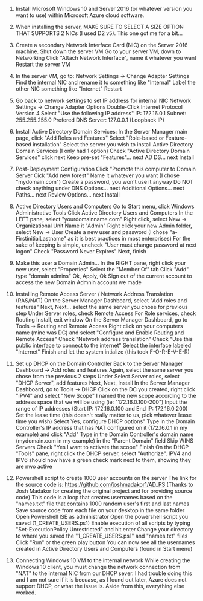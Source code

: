 1) Install Microsoft Windows 10 and Server 2016 (or whatever version you want to use) within Microsoft Azure cloud software.

2) When installing the server, MAKE SURE TO SELECT A SIZE OPTION THAT SUPPORTS 2 NICs (I used D2 v5). This one got me for a bit...

3) Create a secondary Network Interface Card (NIC) on the Server 2016 machine.
      Shut down the server VM
      Go to your server VM, down to Networking
      Click "Attach Network Interface", name it whatever you want
      Restart the server VM
      
4) In the server VM, go to:
      Network Settings -> Change Adapter Settings
      Find the internal NIC and rename it to something like "Internal"
      Label the other NIC something like "Internet"
      Restart
      
5) Go back to network settings to set IP address for internal NIC
      Network Settings -> Change Adapter Options
      Double-Click Internet Protocol Version 4
      Select "Use the following IP address"
      IP: 172.16.0.1
      Subnet: 255.255.255.0
      Prefered DNS Server: 127.0.0.1 (Loopback IP)
      
6) Install Active Directory Domain Services:
      In the Server Manager main page, click "Add Roles and Features"
      Select "Role-based or Feature-based installation"
      Select the server you wish to install Active Directory Domain Services (I only had 1 option)
      Check "Active Directory Domain Services" click next
      Keep pre-set "Features"... next
      AD DS... next
      Install
      
7) Post-Deployment Configuration
      Click "Promote this computer to Domain Server
      Cick "Add new forest"
      Name it whatever you want (I chose "mydomain.com")
      Create a password, you won't use it anyway
      Do NOT check anything under DNS Options... next
      Additional Options... next
      Paths... next
      Review Options... next
      Install
      
8) Active Directory Users and Computers
      Go to Start menu, click Windows Administrative Tools
      Click Active Directory Users and Computers
      In the LEFT pane, select "yourdomainname.com"
      Right click, select New -> Organizational Unit
      Name it "Admin"
      Right click your new Admin folder, select New -> User
      Create a new user and password (I chose "a-FirstinitialLastname" as it is best practices in most enterprises)
      For the sake of keeping is simple, uncheck "User must change password at next logon"
      Check "Password Never Expires"
      Next, finish
      
9) Make this user a Domain Admin...
      In the RIGHT pane, right click your new user, select "Properties"
      Select the "Member Of" tab
      Click "Add"
      type "domain admins"
      Ok, Apply, Ok
      Sign out of the current account to access the new Domain Admnin account we made
      
10) Installing Remote Access Server / Network Address Translation (RAS/NAT)
      On the Server Manager Dashboard, select "Add roles and features"
      Next, Next... select the same server you chose for previous step
      Under Server roles, check Remote Access
      For Role services, check Routing
      Install, exit window
      On the Server Manager Dashboard, go to Tools -> Routing and Remote Access
      Right click on your computers name (mine was DC) and select "Configure and Enable Routing and Remote Access"
      Check "Network address translation"
      Check "Use this public interface to connect to the internet"
      Select the interface labeled "Internet"
      Finish and let the system intialize (this took F-O-R-E-V-E-R)
      
11) Set up DHCP on the Domain Controller
      Back to the Server Manager Dashboard -> Add roles and features
      Again, select the same server you chose from the previous 2 steps
      Under Select Server roles, select "DHCP Server", add features
      Next, Next, Install
      In the Server Manager Dashboard, go to Tools -> DHCP
      Click on the DC you created, right click "IPV4" and select "New Scope"
      I named the new scope according to the address space that we will be using (ie: "172.16.0.100-200")
      Input the range of IP addresses (Start IP: 172.16.0.100 and End IP: 172.16.0.200)
      Set the lease time (this doesn't really matter to us, pick whatever lease time you wish)
      Select Yes, configure DHCP options"
      Type in the Domain Controller's IP address that has NAT configured on it (172.16.0.1 in my example) and click "Add"
      Type in the Domain Controller's domain name (mydomain.com in my example) in the "Parent Domain" field
      Skip WINS Servers
      Check "Yes I want to activate the scope"
      Finish
      On the DHCP "Tools" pane, right click the DHCP server, select "Authorize". IPV4 and IPV6 should now have a green check mark next to them, showing they are nwo       active

12) Powershell script to create 1000 user accounts on the server
      The link for the source code is: https://github.com/joshmadakor1/AD_PS (Thanks to Josh Madakor for creating the original project and for providing source code)
      This code is a loop that creates usernames based on the "names.txt" file that contains 1000 random user's first and last names
      Save source code from each file on your desktop in the same folder
      Open Powershell ISE as administrator
      Open the powershell script you saved (1_CREATE_USERS.ps1)
      Enable execution of all scripts by typing "Set-ExecutionPolicy Unrestricted" and hit enter
      Change your directory to where you saved the "1_CREATE_USERS.ps1" and "names.txt" files
      Click "Run" or the green play button
      You can now see all the usernames created in Active Directory Users and Computers (found in Start menu) 
      
13) Connecting Windows 10 VM to the internal network
      While creating the Windows 10 client, you must change the network connection from "NAT" to the internal NIC from our DHCP sever. I had trouble doing this and I       am not sure if it is becuase, as I found out later, Azure does not support DHCP, or what the issue is. Aside from this, everything else worked.

